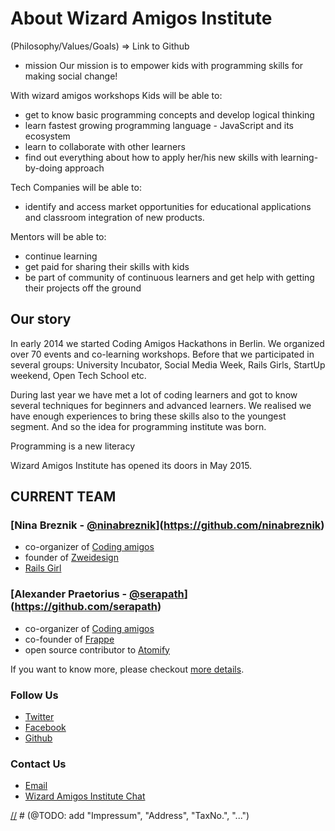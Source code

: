 [//]: # (@TODO - make this file nice)

# About Wizard Amigos Institute
(Philosophy/Values/Goals)
=> Link to Github

* mission
Our mission is to empower kids with programming skills for making social change!

With wizard amigos workshops
Kids will be able to:
- get to know basic programming concepts and develop logical thinking
- learn fastest growing programming language - JavaScript and its ecosystem
- learn to collaborate with other learners
- find out everything about how to apply her/his new skills with learning-by-doing approach

Tech Companies will be able to:
- identify and access market opportunities for educational applications and classroom integration of new products.

Mentors will be able to:
- continue learning 
- get paid for sharing their skills with kids
- be part of community of continuous learners and get help with getting their projects off the ground

## Our story
In early 2014 we started Coding Amigos Hackathons in Berlin. We organized over 70 events and co-learning workshops. Before that we participated in several groups: University Incubator, Social Media Week, Rails Girls, StartUp weekend, Open Tech School etc.

During last year we have met a lot of coding learners and got to know several techniques for beginners and advanced learners. We realised we have enough experiences to bring these skills also to the youngest segment. And so the idea for programming institute was born.

Programming is a new literacy

Wizard Amigos Institute has opened its doors in May 2015.

## CURRENT TEAM
### [Nina Breznik - [@ninabreznik](https://twitter.com/ninabreznik)](https://github.com/ninabreznik)
- co-organizer of [Coding amigos](http://www.meetup.com/CodingAmigos/)
- founder of [Zweidesign](http://zweidesign.co/)
- [Rails Girl](http://railsgirlsberlin.de/)

### [Alexander Praetorius - [@serapath](https://twitter.com/serapath)](https://github.com/serapath)
- co-organizer of [Coding amigos](http://www.meetup.com/CodingAmigos/)
- co-founder of [Frappe](http://frappe-rheinmain.de/)
- open source contributor to [Atomify](https://github.com/atomify/atomify)

If you want to know more, please checkout
[more details](https://github.com/wizardamigosinstitute/organisation/blob/master/README.md).

### Follow Us
* [Twitter](https://twitter.com/wizardamigos)
* [Facebook](https://www.facebook.com/wizardamigos)
* [Github](https://github.com/wizardamigosinstitute)

### Contact Us
* [Email](mailto:wizard@amigos.institute)
* [Wizard Amigos Institute Chat](https://gitter.im/wizardamigosinstitute/chat)

[//] # (@TODO: add "Impressum", "Address", "TaxNo.", "...")
